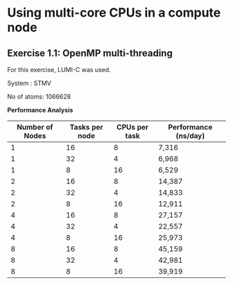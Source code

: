 # Using multi-core CPUs in a compute node

## Exercise 1.1: OpenMP multi-threading

For this exercise, LUMI-C was used.

System : STMV

No of atoms: 1066628

**Performance Analysis**

| Number of Nodes | Tasks per node | CPUs per task | Performance (ns/day) |
| ----------------|----------------|---------------|----------------------|
|      1          |      16        |      8        |     7,316            |
|      1          |      32        |      4        |     6,968            |
|      1          |      8         |     16        |     6,529            |
|      2          |      16        |      8        |    14,387            |
|      2          |      32        |      4        |    14,833            |
|      2          |       8        |     16        |    12,911            |
|      4          |      16        |      8        |    27,157            |
|      4          |      32        |      4        |    22,557            |
|      4          |       8        |     16        |    25,973            |
|      8          |      16        |      8        |    45,159            |
|      8          |      32        |      4        |    42,981            |
|      8          |       8        |     16        |    39,919            |
